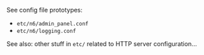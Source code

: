 See config file prototypes:

* `etc/n6/admin_panel.conf`
* `etc/n6/logging.conf`

See also: other stuff in `etc/` related to HTTP server configuration...
